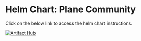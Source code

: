 # Helm Chart: Plane Community

Click on the below link to access the helm chart instructions.

[![Artifact Hub](https://img.shields.io/endpoint?url=https://artifacthub.io/badge/repository/makeplane)](https://artifacthub.io/packages/helm/makeplane/plane-ce)
